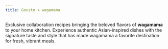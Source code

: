 ```yaml
---
title: Gousto x wagamama
---
```


Exclusive collaboration recipes bringing the beloved flavors of **wagamama** to your home kitchen. Experience authentic Asian-inspired dishes with the signature taste and style that has made wagamama a favorite destination for fresh, vibrant meals.
